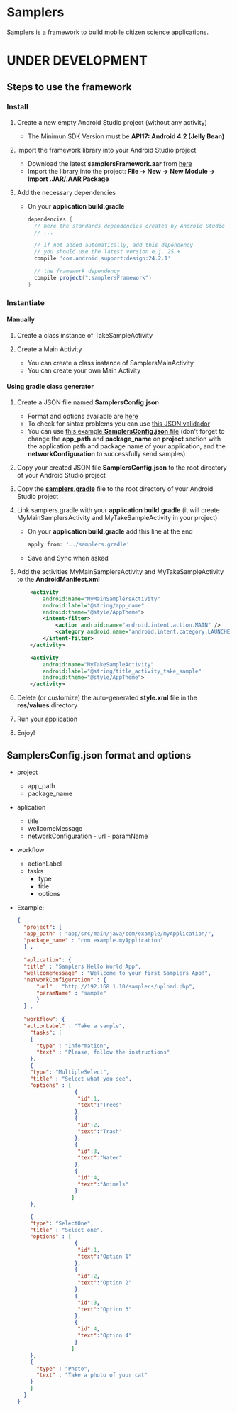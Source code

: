 # Samplers
Samplers is a framework to build mobile citizen science applications.

# UNDER DEVELOPMENT

## Steps to use the framework

### Install

1. Create a new empty Android Studio project (without any activity)
    - The Minimun SDK Version must be **API17: Android 4.2 (Jelly Bean)** 

2. Import the framework library into your Android Studio project
    - Download the latest **samplersFramework.aar** from [here](https://github.com/cientopolis/samplers/releases/download/v0.1/samplersFramework.aar)
    - Import the library into the project: **File -> New -> New Module -> Import .JAR/.AAR Package**

3. Add the necessary dependencies
    - On your **application build.gradle**
      ```gradle
      dependencies {
        // here the standards dependencies created by Android Studio
        // ...

        // if not added automatically, add this dependency 
        // you should use the latest version e.j. 25.+
        compile 'com.android.support:design:24.2.1' 

        // the framework dependency
        compile project(":samplersFramework")
      }
      ```

### Instantiate

#### Manually
1. Create a class instance of TakeSampleActivity

2. Create a Main Activity
    - You can create a class instance of SamplersMainActivity
    - You can create your own Main Activity

#### Using gradle class generator
1. Create a JSON file named **SamplersConfig.json**
    - Format and options available are [here](#samplersconfigjson-format-and-options)
    - To check for sintax problems you can use [this JSON validador](https://jsonformatter.curiousconcept.com/)
    - You can use [this example **SamplersConfig.json** file](https://github.com/cientopolis/samplers/blob/master/SamplersConfig.json) (don't forget to change the **app_path** and **package_name** on **project** section with the application path and package name of your application, and the **networkConfiguration** to successfully send samples)
  
2. Copy your created JSON file **SamplersConfig.json** to the root directory of your Android Studio project

3. Copy the [**samplers.gradle**](https://github.com/cientopolis/samplers/releases/download/v0.1/samplers.gradle) file to the root directory of your Android Studio project

4. Link samplers.gradle with your **application build.gradle** (it will create MyMainSamplersActivity and MyTakeSampleActivity in your project)
    - On your **application build.gradle** add this line at the end
        ```gradle
        apply from: '../samplers.gradle'
        ```
    - Save and Sync when asked
    
5. Add the activities MyMainSamplersActivity and MyTakeSampleActivity to the **AndroidManifest.xml** 
    ```xml
        <activity
            android:name="MyMainSamplersActivity"
            android:label="@string/app_name"
            android:theme="@style/AppTheme">
            <intent-filter>
                <action android:name="android.intent.action.MAIN" />
                <category android:name="android.intent.category.LAUNCHER" />
            </intent-filter>
        </activity>

        <activity
            android:name="MyTakeSampleActivity"
            android:label="@string/title_activity_take_sample"
            android:theme="@style/AppTheme">            
        </activity>    
    ```

6. Delete (or customize) the auto-generated **style.xml** file in the **res/values** directory

7. Run your application

8. Enjoy!

## SamplersConfig.json format and options
- project
  - app_path
  - package_name
  
- aplication
  - title
  - wellcomeMessage
  - networkConfiguration
        - url
        - paramName
  
- workflow
  - actionLabel
  - tasks
      - type
      - title
      - options
      
  
- Example:
  ```json
  {
    "project": {
    "app_path" : "app/src/main/java/com/example/myApplication/",
    "package_name" : "com.example.myApplication"
    } ,
    
    "aplication": {
    "title" : "Samplers Hello World App",
    "wellcomeMessage" : "Wellcome to your first Samplers App!",
    "networkConfiguration" : {
        "url" : "http://192.168.1.10/samplers/upload.php",
        "paramName" : "sample"
        }
    } ,
    
    "workflow": {
    "actionLabel" : "Take a sample",
      "tasks": [
      {
        "type" : "Information",
        "text" : "Please, follow the instructions"
      },
      {
      "type": "MultipleSelect",
      "title" : "Select what you see",
      "options" : [
                    {
                     "id":1, 
                     "text":"Trees"
                    },
                    {
                     "id":2, 
                     "text":"Trash"
                    },
                    {
                     "id":3, 
                     "text":"Water"
                    },
                    {
                     "id":4, 
                     "text":"Animals"
                    }
                   ]
      },

      {
      "type": "SelectOne",
      "title" : "Select one",
      "options" : [
                    {
                     "id":1, 
                     "text":"Option 1"
                    },
                    {
                     "id":2, 
                     "text":"Option 2"
                    },
                    {
                     "id":3, 
                     "text":"Option 3"
                    },
                    {
                     "id":4, 
                     "text":"Option 4"
                    }
                   ]      
      },
      {
        "type" : "Photo",
        "text" : "Take a photo of your cat"
      }
      ]
    }
  }
  ```
